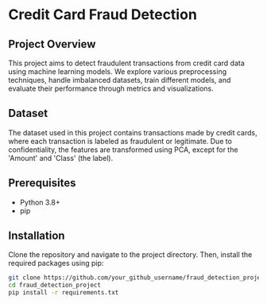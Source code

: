 # Credit Card Fraud Detection

## Project Overview
This project aims to detect fraudulent transactions from credit card data using machine learning models. We explore various preprocessing techniques, handle imbalanced datasets, train different models, and evaluate their performance through metrics and visualizations.

## Dataset
The dataset used in this project contains transactions made by credit cards, where each transaction is labeled as fraudulent or legitimate. Due to confidentiality, the features are transformed using PCA, except for the 'Amount' and 'Class' (the label).

## Prerequisites
- Python 3.8+
- pip

## Installation
Clone the repository and navigate to the project directory. Then, install the required packages using pip:

```bash
git clone https://github.com/your_github_username/fraud_detection_project.git
cd fraud_detection_project
pip install -r requirements.txt

